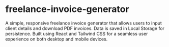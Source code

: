 
# freelance-invoice-generator
A simple, responsive freelance invoice generator that allows users to input client details and download PDF invoices. Data is saved in Local Storage for persistence. Built using React and Tailwind CSS for a seamless user experience on both desktop and mobile devices.




